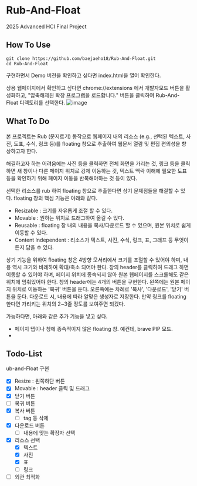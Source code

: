 # Rub-And-Float
2025 Advanced HCI Final Project

## How To Use

```
git clone https://github.com/baejaeho18/Rub-And-Float.git
cd Rub-And-Float
```

구현하면서 Demo 버전을 확인하고 싶다면 index.html을 열어 확인한다.

상용 웹페이지에서 확인하고 싶다면 chrome://extensions 에서 개발자모드 버튼을 활성화하고, "압축해제된 확장 프로그램을 로드합니다." 버튼을 클릭하여 Rub-And-Float 디렉토리를 선택한다.
![image](https://github.com/user-attachments/assets/f4a7f663-339d-41ff-adfd-e7ad428fc317)

## What To Do

본 프로젝트는 Rub (문지르기) 동작으로 웹페이지 내의 리소스 (e.g., 선택된 텍스트, 사진, 도표, 수식, 링크 등)를 floating 창으로 추출하여 
웹문서 열람 및 편집 편의성을 향상하고자 한다.

해결하고자 하는 어려움에는 사진 등을 클릭하면 전체 화면을 가리는 것, 링크 등을 클릭하면 새 창이나 다른 페이지 위치로 강제 이동하는 것, 텍스트 맥락 이해에 필요한 도표 등을 확인하기 위해 페이지 이동을 반복해야하는 것 등이 있다.

선택한 리소스를 rub 하여 floating 창으로 추출한다면 상기 문제점들을 해결할 수 있다.
floating 창의 핵심 기능은 아래와 같다.
- Resizable : 크기를 자유롭게 조절 할 수 있다.
- Movable : 원하는 위치로 드래그하여 옮길 수 있다.
- Reusable : floating 창 내의 내용을 복사/다운로드 할 수 있으며, 원본 위치로 쉽게 이동할 수 있다.
- Content Independent : 리소스가 텍스트, 사진, 수식, 링크, 표, 그래프 등 무엇이든지 담을 수 있다.

상기 기능을 위하여 floating 창은 4방향 모서리에서 크기를 조절할 수 있어야 하며, 내용 역시 크기와 비례하여 확대/축소 되어야 한다.
창의 header를 클릭하여 드래그 하면 이동할 수 있어야 하며, 페이지 위치에 종속되지 않아 원본 웹페이지를 스크롤해도 같은 위치에 멈춰있어야 한다.
창의 header에는 4개의 버튼을 구현한다. 왼쪽에는 원본 페이지 위치로 이동하는 '복귀' 버튼을 둔다. 오른쪽에는 차례로 '복사', '다운로드', '닫기' 버튼을 둔다. 다운로드 시, 내용에 따라 알맞은 생성자로 저장한다.
만약 링크를 floating 한다면 가리키는 위치의 2~3줄 정도를 보여주면 되겠다.


가능하다면, 아래와 같은 추가 기능을 넣고 싶다.
- 페이지 탭이나 창에 종속적이지 않은 floating 창. 예컨데, brave PIP 모드.
- 

## Todo-List

ub-and-Float 구현

- [x]  Resize : 왼쪽하단 버튼
- [x]  Movable : header 클릭 및 드래그
- [x]  닫기 버튼
- [ ]  복귀 버튼
- [x]  복사 버튼
    - [ ]  tag 등 삭제
- [x]  다운로드 버튼
    - [ ]  내용에 맞는 확장자 선택
- [x]  리소스 선택
    - [x]  텍스트
    - [x]  사진
    - [x]  표
    - [ ]  링크
- [ ]  외관 최적화
